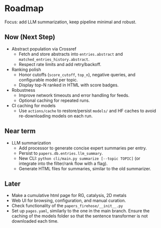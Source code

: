# Roadmap

Focus: add LLM summarization, keep pipeline minimal and robust.

## Now (Next Step)
- Abstract population via Crossref
  - Fetch and store abstracts into `entries.abstract` and `matched_entries_history.abstract`.
  - Respect rate limits and add retry/backoff.
- Ranking polish
  - Honor cutoffs (`score_cutoff`, `top_n`), negative queries, and configurable model per topic.
  - Display top-N ranked in HTML with score badges.
- Robustness
  - Improve network timeouts and error handling for feeds.
  - Optional caching for repeated runs.
 - CI caching for models
   - Use `actions/cache` to restore/persist `models/` and HF caches to avoid re-downloading models on each run.

## Near term
- LLM summarization
  - Add processor to generate concise expert summaries per entry.
  - Persist to `papers.db.entries.llm_summary`.
  - New CLI: `python cli/main.py summarize [--topic TOPIC]` (or integrate into the filter/rank flow with a flag).
  - Generate HTML files for summaries, similar to the old summarizer.

## Later
- Make a cumulative html page for RG, catalysis, 2D metals
- Web UI for browsing, configuration, and manual curation.
- Check functionality of the `papers_firehose/__init__.py`
- Set up `pages.yaml`, similarly to the one in the main branch. Ensure the caching of the models folder so that the sentence transformer is not downloaded each time.
